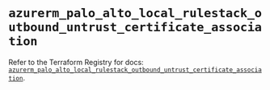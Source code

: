 # `azurerm_palo_alto_local_rulestack_outbound_untrust_certificate_association`

Refer to the Terraform Registry for docs: [`azurerm_palo_alto_local_rulestack_outbound_untrust_certificate_association`](https://registry.terraform.io/providers/hashicorp/azurerm/3.88.0/docs/resources/palo_alto_local_rulestack_outbound_untrust_certificate_association).
